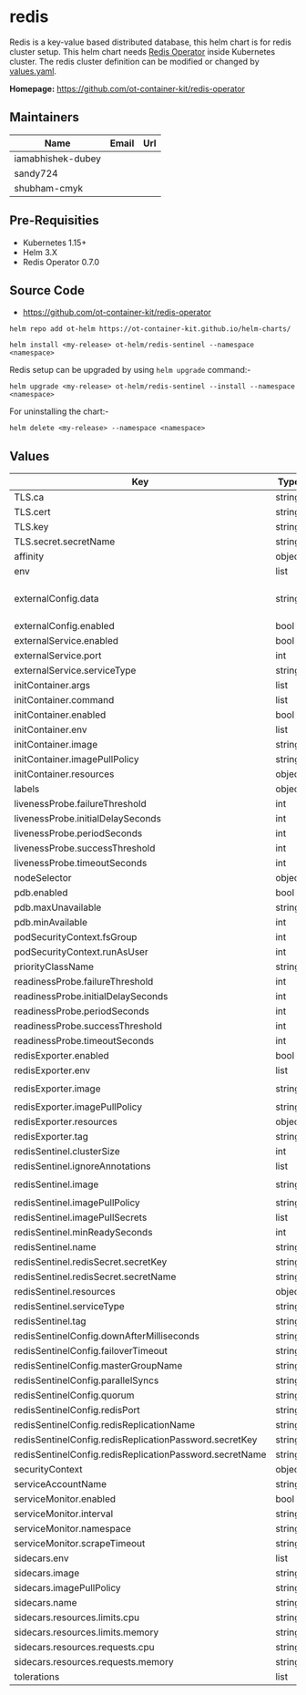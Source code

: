 # redis

Redis is a key-value based distributed database, this helm chart is for redis cluster setup. This helm chart needs [Redis Operator](../redis-operator) inside Kubernetes cluster. The redis cluster definition can be modified or changed by [values.yaml](./values.yaml).

**Homepage:** <https://github.com/ot-container-kit/redis-operator>

## Maintainers

| Name | Email | Url |
| ---- | ------ | --- |
| iamabhishek-dubey |  |  |
| sandy724 |  |  |
| shubham-cmyk |  |  |

## Pre-Requisities

- Kubernetes 1.15+
- Helm 3.X
- Redis Operator 0.7.0

## Source Code

* <https://github.com/ot-container-kit/redis-operator>

```shell
helm repo add ot-helm https://ot-container-kit.github.io/helm-charts/

helm install <my-release> ot-helm/redis-sentinel --namespace <namespace>
```

Redis setup can be upgraded by using `helm upgrade` command:-

```shell
helm upgrade <my-release> ot-helm/redis-sentinel --install --namespace <namespace>
```

For uninstalling the chart:-

```shell
helm delete <my-release> --namespace <namespace>
```

## Values

| Key | Type | Default | Description |
|-----|------|---------|-------------|
| TLS.ca | string | `"ca.key"` |  |
| TLS.cert | string | `"tls.crt"` |  |
| TLS.key | string | `"tls.key"` |  |
| TLS.secret.secretName | string | `""` |  |
| affinity | object | `{}` |  |
| env | list | `[]` |  |
| externalConfig.data | string | `"tcp-keepalive 400\nslowlog-max-len 158\nstream-node-max-bytes 2048\n"` |  |
| externalConfig.enabled | bool | `false` |  |
| externalService.enabled | bool | `false` |  |
| externalService.port | int | `26379` |  |
| externalService.serviceType | string | `"NodePort"` |  |
| initContainer.args | list | `[]` |  |
| initContainer.command | list | `[]` |  |
| initContainer.enabled | bool | `false` |  |
| initContainer.env | list | `[]` |  |
| initContainer.image | string | `""` |  |
| initContainer.imagePullPolicy | string | `"IfNotPresent"` |  |
| initContainer.resources | object | `{}` |  |
| labels | object | `{}` |  |
| livenessProbe.failureThreshold | int | `3` |  |
| livenessProbe.initialDelaySeconds | int | `1` |  |
| livenessProbe.periodSeconds | int | `10` |  |
| livenessProbe.successThreshold | int | `1` |  |
| livenessProbe.timeoutSeconds | int | `1` |  |
| nodeSelector | object | `{}` |  |
| pdb.enabled | bool | `false` |  |
| pdb.maxUnavailable | string | `nil` |  |
| pdb.minAvailable | int | `1` |  |
| podSecurityContext.fsGroup | int | `1000` |  |
| podSecurityContext.runAsUser | int | `1000` |  |
| priorityClassName | string | `""` |  |
| readinessProbe.failureThreshold | int | `3` |  |
| readinessProbe.initialDelaySeconds | int | `1` |  |
| readinessProbe.periodSeconds | int | `10` |  |
| readinessProbe.successThreshold | int | `1` |  |
| readinessProbe.timeoutSeconds | int | `1` |  |
| redisExporter.enabled | bool | `false` |  |
| redisExporter.env | list | `[]` |  |
| redisExporter.image | string | `"quay.io/opstree/redis-exporter"` |  |
| redisExporter.imagePullPolicy | string | `"IfNotPresent"` |  |
| redisExporter.resources | object | `{}` |  |
| redisExporter.tag | string | `"v1.44.0"` |  |
| redisSentinel.clusterSize | int | `3` |  |
| redisSentinel.ignoreAnnotations | list | `[]` |  |
| redisSentinel.image | string | `"quay.io/opstree/redis-sentinel"` |  |
| redisSentinel.imagePullPolicy | string | `"IfNotPresent"` |  |
| redisSentinel.imagePullSecrets | list | `[]` |  |
| redisSentinel.minReadySeconds | int | `0` |  |
| redisSentinel.name | string | `""` |  |
| redisSentinel.redisSecret.secretKey | string | `""` |  |
| redisSentinel.redisSecret.secretName | string | `""` |  |
| redisSentinel.resources | object | `{}` |  |
| redisSentinel.serviceType | string | `"ClusterIP"` |  |
| redisSentinel.tag | string | `"v7.0.15"` |  |
| redisSentinelConfig.downAfterMilliseconds | string | `""` |  |
| redisSentinelConfig.failoverTimeout | string | `""` |  |
| redisSentinelConfig.masterGroupName | string | `""` |  |
| redisSentinelConfig.parallelSyncs | string | `""` |  |
| redisSentinelConfig.quorum | string | `""` |  |
| redisSentinelConfig.redisPort | string | `""` |  |
| redisSentinelConfig.redisReplicationName | string | `"redis-replication"` |  |
| redisSentinelConfig.redisReplicationPassword.secretKey | string | `""` |  |
| redisSentinelConfig.redisReplicationPassword.secretName | string | `""` |  |
| securityContext | object | `{}` |  |
| serviceAccountName | string | `""` |  |
| serviceMonitor.enabled | bool | `false` |  |
| serviceMonitor.interval | string | `"30s"` |  |
| serviceMonitor.namespace | string | `"monitoring"` |  |
| serviceMonitor.scrapeTimeout | string | `"10s"` |  |
| sidecars.env | list | `[]` |  |
| sidecars.image | string | `""` |  |
| sidecars.imagePullPolicy | string | `"IfNotPresent"` |  |
| sidecars.name | string | `""` |  |
| sidecars.resources.limits.cpu | string | `"100m"` |  |
| sidecars.resources.limits.memory | string | `"128Mi"` |  |
| sidecars.resources.requests.cpu | string | `"50m"` |  |
| sidecars.resources.requests.memory | string | `"64Mi"` |  |
| tolerations | list | `[]` |  |